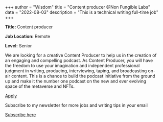 +++
author = "Wisdom"
title = "Content producer @Non Fungible Labs"
date = "2022-08-03"
description = "This is a technical writing full-time job"
+++



**Title:** Content producer

**Job Location:** Remote

**Level:** Senior

We are looking for a creative Content Producer to help us in the creation of an engaging and compelling podcast. As Content Producer, you will have the freedom to use your imagination and independent professional judgment in writing, producing, interviewing, taping, and broadcasting on-air content. This is a chance to build the podcast initiative from the ground up and make it the number one podcast on the new and ever evolving space of the metaverse and NFTs.

[Apply](https://apply.workable.com/non-fungible-labs/j/2C1B3831F1/)

Subscribe to my newsletter for more jobs and writing tips in your email

[Subscribe here](https://www.getrevue.co/profile/wise4rmgod)